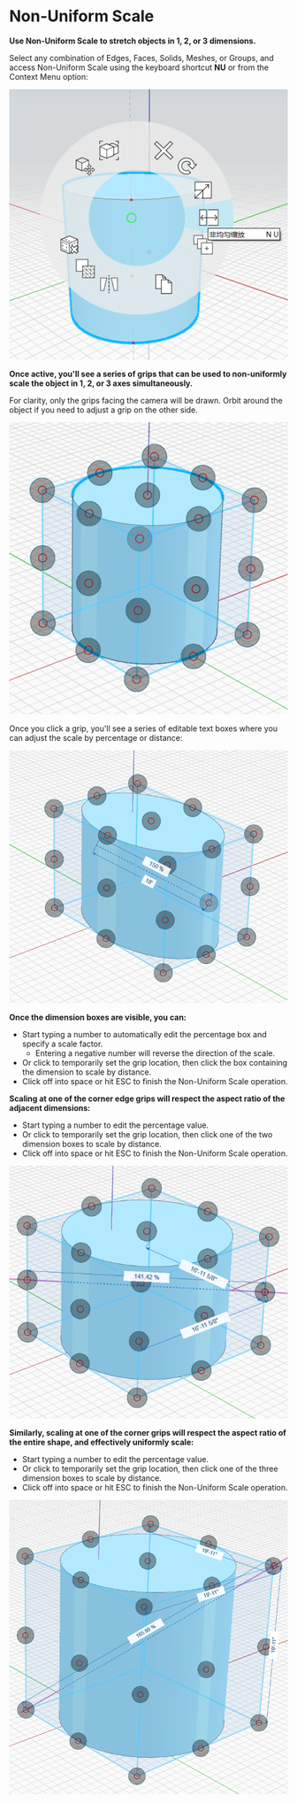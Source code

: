 # Non-Uniform Scale

**Use Non-Uniform Scale to stretch objects in 1, 2, or 3 dimensions.**

Select any combination of Edges, Faces, Solids, Meshes, or Groups, and access Non-Uniform Scale using the keyboard shortcut **NU** or from the Context Menu option:

![](../.gitbook/assets/nu-scale_context-menu.PNG)

**Once active, you'll see a series of grips that can be used to non-uniformly scale the object in 1, 2, or 3 axes simultaneously.**

For clarity, only the grips facing the camera will be drawn. Orbit around the object if you need to adjust a grip on the other side.

![](../.gitbook/assets/nu-scale_grips-1.PNG)

Once you click a grip, you'll see a series of editable text boxes where you can adjust the scale by percentage or distance:

![](../.gitbook/assets/nu-scale_grips-2.PNG)

**Once the dimension boxes are visible, you can:**

* Start typing a number to automatically edit the percentage box and specify a scale factor.
  * Entering a negative number will reverse the direction of the scale.
* Or click to temporarily set the grip location, then click the box containing the dimension to scale by distance.
* Click off into space or hit ESC to finish the Non-Uniform Scale operation.

**Scaling at one of the corner edge grips will respect the aspect ratio of the adjacent dimensions:**

* Start typing a number to edit the percentage value.
* Or click to temporarily set the grip location, then click one of the two dimension boxes to scale by distance.
* Click off into space or hit ESC to finish the Non-Uniform Scale operation.

![](../.gitbook/assets/nu-scale_grips-3.PNG)

**Similarly, scaling at one of the corner grips will respect the aspect ratio of the entire shape, and effectively uniformly scale:**

* Start typing a number to edit the percentage value.
* Or click to temporarily set the grip location, then click one of the three dimension boxes to scale by distance.
* Click off into space or hit ESC to finish the Non-Uniform Scale operation.

![](../.gitbook/assets/nu-scale_grips-4.PNG)

